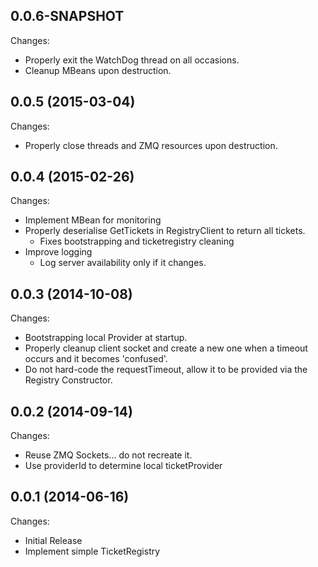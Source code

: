 ## 0.0.6-SNAPSHOT

Changes:

  - Properly exit the WatchDog thread on all occasions.
  - Cleanup MBeans upon destruction.

## 0.0.5 (2015-03-04)

Changes:

  - Properly close threads and ZMQ resources upon
    destruction.

## 0.0.4 (2015-02-26)

Changes:

  - Implement MBean for monitoring
  - Properly deserialise GetTickets in RegistryClient
    to return all tickets.
    - Fixes bootstrapping and ticketregistry cleaning
  - Improve logging
    - Log server availability only if it changes.

## 0.0.3 (2014-10-08)

Changes:

  - Bootstrapping local Provider at startup.
  - Properly cleanup client socket and create a
    new one when a timeout occurs and it becomes
    'confused'.
  - Do not hard-code the requestTimeout, allow it
    to be provided via the Registry Constructor.

## 0.0.2 (2014-09-14)

Changes:

  - Reuse ZMQ Sockets... do not recreate it.
  - Use providerId to determine local ticketProvider

## 0.0.1 (2014-06-16)

Changes:

  - Initial Release
  - Implement simple TicketRegistry
